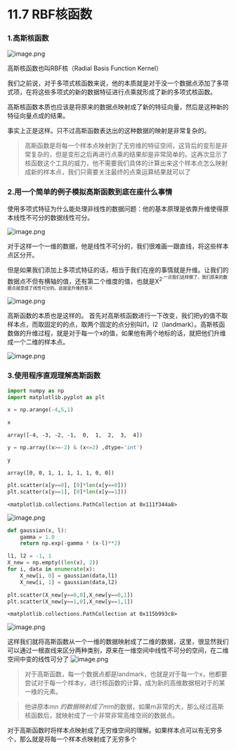# 11.7 RBF核函数

### 1.高斯核函数

![image.png](https://upload-images.jianshu.io/upload_images/7220971-8e26be4bda293c4e.png?imageMogr2/auto-orient/strip%7CimageView2/2/w/1240)

高斯核函数也叫RBF核（Radial Basis Function Kernel）

我们之前说，对于多项式核函数来说，他的本质就是对于没一个数据点添加了多项式项，在将这些多项式的新的数据特征进行点乘就形成了新的多项式核函数。

高斯核函数本质也应该是将原来的数据点映射成了新的特征向量，然后是这种新的特征向量点成的结果。

事实上正是这样。只不过高斯函数表达出的这种数据的映射是非常复杂的。

> 高斯函数是将每一个样本点映射到了无穷维的特征空间，这背后的变形是非常复杂的，但是变形之后再进行点乘的结果却是非常简单的。这再次显示了核函数这个工具的威力，他不需要我们具体的计算出来这个样本点怎么映射成新的样本点，我们只需要关注最终的点乘运算结果就可以了



### 2.用一个简单的例子模拟高斯函数到底在座什么事情

使用多项式特征为什么能处理非线性的数据问题：他的基本原理是依靠升维使得原本线性不可分的数据线性可分。

![image.png](https://upload-images.jianshu.io/upload_images/7220971-bae024e26b94c3ca.png?imageMogr2/auto-orient/strip%7CimageView2/2/w/1240)

对于这样一个一维的数据，他是线性不可分的，我们很难画一跟直线，将这些样本点区分开。

但是如果我们添加上多项式特征的话，相当于我们在座的事情就是升维。让我们的数据点不但有横轴的值，还有第二个维度的值，也就是X<sup>2<sup>.一点我们这样做了，我们原来的数据点就变成了线性可分的。这就是升维的意义

![image.png](https://upload-images.jianshu.io/upload_images/7220971-893cb6351f727bfb.png?imageMogr2/auto-orient/strip%7CimageView2/2/w/1240)


高斯函数的本质也是这样的。
首先对高斯核函数进行一下改变，我们把y的值不取样本点，而取固定的的点，取两个固定的点分别叫l1，l2（landmark）。高斯核函数做的升维过程，就是对于每一个x的值，如果他有两个地标的话，就把他们升维成一个二维的样本点。

![image.png](https://upload-images.jianshu.io/upload_images/7220971-e9c8f8ead9be9e6f.png?imageMogr2/auto-orient/strip%7CimageView2/2/w/1240)


### 3.使用程序直观理解高斯函数



```python
import numpy as np
import matplotlib.pyplot as plt
```


```python
x = np.arange(-4,5,1)
```


```python
x
```




    array([-4, -3, -2, -1,  0,  1,  2,  3,  4])




```python
y = np.array((x>=-2) & (x<=2) ,dtype='int')
```


```python
y
```




    array([0, 0, 1, 1, 1, 1, 1, 0, 0])




```python
plt.scatter(x[y==0], [0]*len(x[y==0]))
plt.scatter(x[y==1], [0]*len(x[y==1]))
```




    <matplotlib.collections.PathCollection at 0x111f344a8>




![image.png](https://upload-images.jianshu.io/upload_images/7220971-a57c7c799c0cd381.png?imageMogr2/auto-orient/strip%7CimageView2/2/w/1240)



```python
def gaussian(x, l):
    gamma = 1.0
    return np.exp(-gamma * (x-l)**2)
```


```python
l1, l2 = -1, 1
X_new = np.empty((len(x), 2))
for i, data in enumerate(x):
    X_new[i, 0] = gaussian(data,l1) 
    X_new[i, 1] = gaussian(data,l2)
```


```python
plt.scatter(X_new[y==0,0],X_new[y==0,1])
plt.scatter(X_new[y==1,0],X_new[y==1,1])
```




    <matplotlib.collections.PathCollection at 0x115b993c8>




![image.png](https://upload-images.jianshu.io/upload_images/7220971-c90605898066e187.png?imageMogr2/auto-orient/strip%7CimageView2/2/w/1240)



这样我们就将高斯函数从一个一维的数据映射成了二维的数据，这里，很显然我们可以通过一根直线来区分两种类别，原来在一维空间中线性不可分的空间，在二维空间中变的线性可分了
![image.png](https://upload-images.jianshu.io/upload_images/7220971-0f5812d7b8c4559f.png?imageMogr2/auto-orient/strip%7CimageView2/2/w/1240)


> 对于高斯函数，每一个数据点都是landmark，也就是对于每一个x，他都要尝试对于每一个样本y，进行核函数的计算，成为新的高维数据相对于的某一维的元素。

> 他讲原本m*n 的数据映射成了m*m的数据，如果m非常的大，那么经过高斯核函数后，就映射成了一个非常非常高维空间的数据点。

对于高斯函数时将样本点映射成了无穷维空间的理解。如果样本点可以有无穷多个，那么就是将每一个样本点映射成了无穷多个